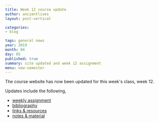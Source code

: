 ```yaml
---
title: Week 12 course update
author: ancientlives
layout: post-vertical

categories:
- blog

tags: general news
year: 2019
month: 04
day: 05
published: true
summary: site updated and week 12 assignment
menu: new-semester
---
```


The course website has now been updated for this week's class, week 12.

Updates include the following,

* [weekly assignment](/weekly_assignment)
* [bibliography](/bibliography)
* [links & resources](/links)
* [notes & material](/notes)
